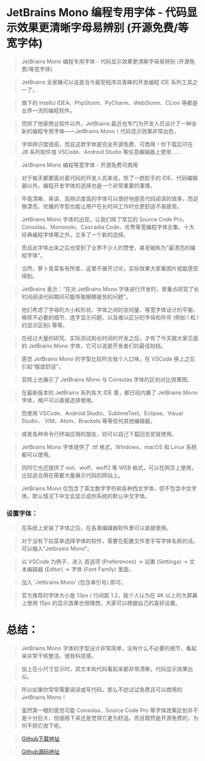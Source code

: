 # JetBrains Mono 编程专用字体 - 代码显示效果更清晰字母易辨别 (开源免费/等宽字体)
 
> JetBrains Mono 编程专用字体 - 代码显示效果更清晰字母易辨别 (开源免费/等宽字体)

> JetBrains 全家桶可以说是当今最受程序员青睐的开发编程 IDE 系列工具之一了，

> 旗下的 IntelliJ IDEA、PhpStorm、PyCharm、WebStorm、CLion 等都是业界一流的编程软件。

> 而除了他家商业软件以外，JetBrains 最近也专门为开发人员设计了一种全新的编程专用字体——JetBrains Mono！代码显示效果非常出色，

> 字体辨识度很高，而且这款字体是完全开源免费、可商用！你下载后可在 JB 系列软件或 VSCode、Android Studio 等任意编辑器上使用……

> JetBrains Mono 编程等宽字体 - 开源免费可商用 

> 对于每天都要面对着代码的开发人员来说，除了一款趁手的 IDE、代码编辑器以外，编程开发字体的选择也是一个非常重要的事情，

> 毕竟清晰、易读、高辨识度高的字体可以很好地提高代码阅读的效率，而足够漂亮、优雅的字型也能让用户在长时间工作时也更舒适不易疲劳。

> JetBrains Mono 字体的出现，让我们除了常见的 Source Code Pro、Consolas、Mononoki、Cascadia Code、优秀等宽编程字体合集、十大经典编程字体等之外，又多了一个新的选择。

> 而且此字体出来之后也受到了业界不少人的赞誉，甚至被称为“最漂亮的编程字体”。

> 当然，萝卜青菜各有所爱，这里不展开讨论，实际效果大家看图片就能感受得到。

> JetBrains 表示：“在对 JetBrains Mono 字体进行开发时，曾重点研究了长时间阅读代码期间可能导致眼睛疲劳的问题”。

> 他们考虑了字母的大小和形状、字体之间的空间量、等宽字体设计的平衡、移除不必要的细节、连字显示问题、以及难以区分的字母和符号 (例如 I 和 l 的显示区别) 等等。

> 在经过大量的研究、实际测试和长时间的开发之后，才有了今天跟大家见面的 JetBrains Mono 字体，它可以说是开发者们的最佳拍档。

> 感觉 JetBrains Mono 的字型比较符合我个人口味，在 VSCode 换上之后引起“极度舒适”。

> 官网上也展示了 JetBrains Mono 与 Consolas 字体的区别对比效果图。

> 在最新版本的 JetBrains 系列各大 IDE 里，都已经内置了 JetBrains Mono 字体，用户可以直接选择使用。

> 而使用 VSCode、Android Studio、SublimeText、Eclipse、Visual Studio、 VIM、Atom、Brackets 等等任何其他编辑器，

> 或者各种命令行终端应用的朋友，则可以自己下载回去安装使用。

> JetBrains Mono 字体提供了 .ttf 格式，Windows、macOS 和 Linux 系统都可以使用。

> 同时它也还提供了 eot、woff、woff2 等 WEB 格式，可以在网页上使用，比较适合用在需要大量展示代码的网站上。
 
> JetBrains Mono 仅包含了英文数字字符和各种西文字体，但不包含中文字体。默认情况下中文会显示成你系统的默认中文字体。

### 设置字体：

> 在系统上安装了字体之后，在各类编辑器软件里可以直接使用。

> 对于没有下拉菜单选择字体的软件，需要在配置文件里手写字体名称的话，可以输入“Jetbrains Mono”。

> 以 VSCode 为例子，进入 首选项 (Preferences) → 设置 (Settings) → 文本编辑器 (Editor) → 字体 (Font Family) 里面，

> 加入 'Jetbrains Mono' (包含单引号) 即可。

> 官方推荐的字体大小是 13px / 行间距 1.2，我个人认为在 4K 以上的大屏幕上使用 15px 的显示效果也很理想，大家可以根据自己的喜好设置。

# 总结：

> JetBrains Mono 字体的字型设计非常简单，没有什么不必要的细节，看起来非常干练整洁，很有科技感。

> 加上在小尺寸显示时，其文本和代码看起来都非常清晰，代码显示效果出众。

> 所以如果你常常需要阅读或写代码，那么不妨试试免费且可以商用的 JetBrains Mono！

> 虽然第一眼的感觉可能 Consolas、Source Code Pro 等字体效果区别并不是十分巨大，但细用下来还是觉得它更为舒适。而且既然是开源免费的，为何不把它收下呢。

> [Github下载地址](https://github.com/JetBrains/JetBrainsMono/releases)

> [Github源码地址](https://github.com/JetBrains/JetBrainsMono)
